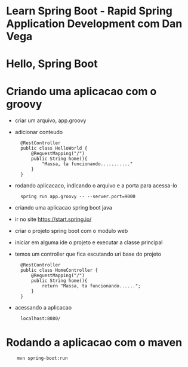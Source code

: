 # Learn Spring Boot - Rapid Spring Application Development com Dan Vega

# Hello, Spring Boot

# Criando uma aplicacao com o groovy

* criar um arquivo, app.groovy
* adicionar conteudo

		@RestController
		public class HelloWorld {
		    @RequestMapping("/")
		    public String home(){
		        "Massa, ta funcionando..........."
		    }
		}

* rodando aplicacaco, indicando o arquivo e a porta para acessa-lo

		spring run app.groovy -- --server.port=9000

* criando uma aplicacao spring boot java

* ir no site https://start.spring.io/
* criar o projeto spring boot com o modulo web
* iniciar em alguma ide o projeto e executar a classe principal
* temos um controller que fica escutando uri base do projeto

		@RestController
		public class HomeController {
			@RequestMapping("/")
			public String home(){
				return "Massa, ta funcionando......";
			}
		}

* acessando a aplicacao

		localhost:8080/

# Rodando a aplicacao com o maven

		mvn spring-boot:run